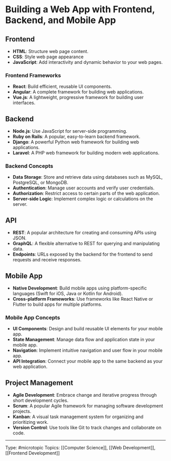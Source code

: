 # Building a Web App with Frontend, Backend, and Mobile App

## Frontend
* **HTML**: Structure web page content.
* **CSS**: Style web page appearance
* **JavaScript**: Add interactivity and dynamic behavior to your web pages.

### Frontend Frameworks
* **React**: Build efficient, reusable UI components.
* **Angular**: A complete framework for building web applications.
* **Vue.js**: A lightweight, progressive framework for building user interfaces.

## Backend
* **Node.js**: Use JavaScript for server-side programming.
* **Ruby on Rails**: A popular, easy-to-learn backend framework.
* **Django**: A powerful Python web framework for building web applications.
* **Laravel**: A PHP web framework for building modern web applications.

### Backend Concepts
* **Data Storage**: Store and retrieve data using databases such as MySQL, PostgreSQL, or MongoDB.
* **Authentication**: Manage user accounts and verify user credentials.
* **Authorization**: Restrict access to certain parts of the web application.
* **Server-side Logic**: Implement complex logic or calculations on the server.

## API
* **REST**: A popular architecture for creating and consuming APIs using JSON.
* **GraphQL**: A flexible alternative to REST for querying and manipulating data.
* **Endpoints**: URLs exposed by the backend for the frontend to send requests and receive responses.

## Mobile App
* **Native Development**: Build mobile apps using platform-specific languages (Swift for iOS, Java or Kotlin for Android).
* **Cross-platform Frameworks**: Use frameworks like React Native or Flutter to build apps for multiple platforms.

### Mobile App Concepts
* **UI Components**: Design and build reusable UI elements for your mobile app.
* **State Management**: Manage data flow and application state in your mobile app.
* **Navigation**: Implement intuitive navigation and user flow in your mobile app.
* **API Integration**: Connect your mobile app to the same backend as your web application.

## Project Management
* **Agile Development**: Embrace change and iterative progress through short development cycles.
* **Scrum**: A popular Agile framework for managing software development projects.
* **Kanban**: A visual task management system for organizing and prioritizing work.
* **Version Control**: Use tools like Git to track changes and collaborate on code.

___
Type: #microtopic 
Topics: [[Computer Science]], [[Web Development]], [[Frontend Development]]

